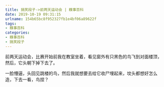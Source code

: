 ```yaml
---
title: 搞笑段子->前两天运动会 | 糗事百科
date: 2019-10-19 09:31:15
urlname: 154b65bc8f952327fb1e4bf06a89622f
tags: 
- 糗事百科
categories:
- 糗事百科
- 搞笑段子
---
```

前两天运动会，比赛开始前我在教室坐着，看见窗外有只黑色的鸟飞到对面楼顶，然后，它头朝下掉下去了。

一脸懵逼，头回见跳楼的鸟，然后我就想要去给它收尸埋起来，坟头都想好怎么造，下去一看，鸟捏？



